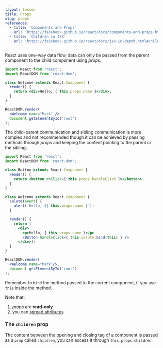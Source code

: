 ```yaml
---
layout: lesson
title: Props
slug: props
references:
  - title: 'Components and Props'
    url: 'https://facebook.github.io/react/docs/components-and-props.html'
  - title: 'Children in JSX'
    url: 'https://facebook.github.io/react/docs/jsx-in-depth.html#children-in-jsx'
---
```


React uses one-way data flow, data can only be passed from the parent component to the child component using _props_.

```jsx
import React from 'react';
import ReactDOM from 'react-dom';

class Welcome extends React.Component {
  render() {
    return <div>Hello, { this.props.name }</div>;
  }
}

ReactDOM.render(
  <Welcome name="Mark" />
  document.getElementById('root')
);
```

The child-parent communication and sibling communication is more complex and not recommended though it can be achieved by passing methods through _props_ and keeping the content pointing to the parent or the sibling.

```jsx
import React from 'react';
import ReactDOM from 'react-dom';

class Button extends React.Component {
  render() {
    return <button onClick={ this.props.handleClick }></button>;
  }
}

class Welcome extends React.Component {
  salute(event) {
    alert(`Hello, ${ this.props.name }`);
  }

  render() {
    return (
      <div>
        <p>Hello, { this.props.name }</p>
        <Button handleClick={ this.salute.bind(this) } />
      </div>);
  }
}

ReactDOM.render(
  <Welcome name="Mark"/>,
  document.getElementById('root')
);
```

Remember to `bind` the method passed to the current component, if you use `this` inside the method.

Note that:

1. _props_ are **read-only**
2. you can [spread attributes](https://facebook.github.io/react/docs/jsx-in-depth.html#spread-attributes)


### The `children` prop

The content between the opening and closing tag of a component is passed as a `prop` called `children`, you can access it through `this.props.children`.
